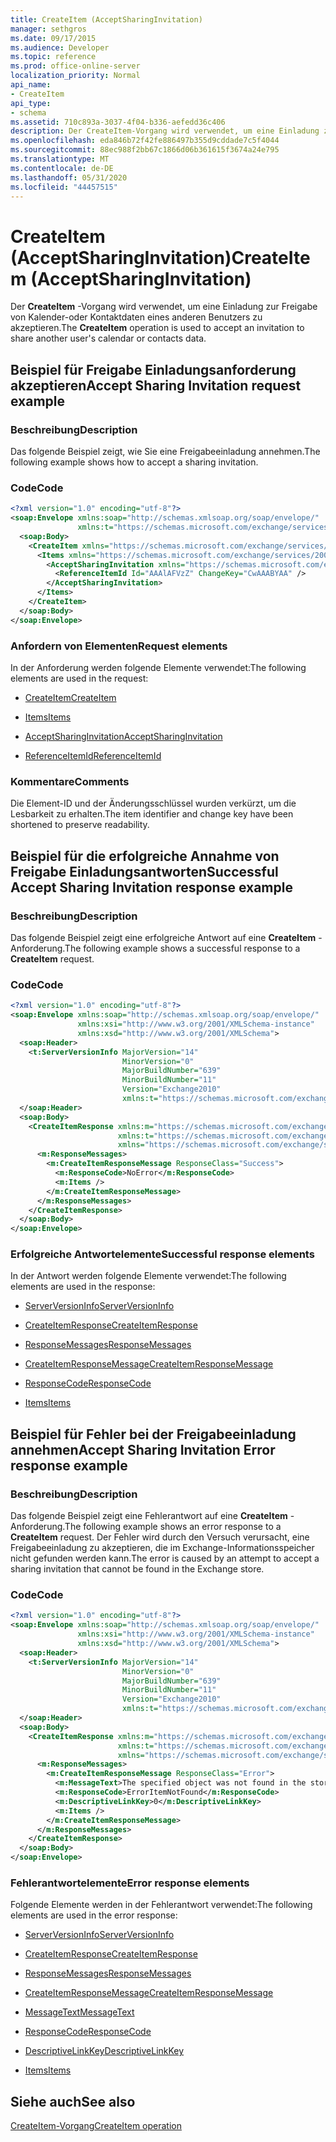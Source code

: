 ```yaml
---
title: CreateItem (AcceptSharingInvitation)
manager: sethgros
ms.date: 09/17/2015
ms.audience: Developer
ms.topic: reference
ms.prod: office-online-server
localization_priority: Normal
api_name:
- CreateItem
api_type:
- schema
ms.assetid: 710c893a-3037-4f04-b336-aefedd36c406
description: Der CreateItem-Vorgang wird verwendet, um eine Einladung zur Freigabe von Kalender-oder Kontaktdaten eines anderen Benutzers zu akzeptieren.
ms.openlocfilehash: eda846b72f42fe886497b355d9cddade7c5f4044
ms.sourcegitcommit: 88ec988f2bb67c1866d06b361615f3674a24e795
ms.translationtype: MT
ms.contentlocale: de-DE
ms.lasthandoff: 05/31/2020
ms.locfileid: "44457515"
---
```

# <a name="createitem-acceptsharinginvitation"></a><span data-ttu-id="fc0a1-103">CreateItem (AcceptSharingInvitation)</span><span class="sxs-lookup"><span data-stu-id="fc0a1-103">CreateItem (AcceptSharingInvitation)</span></span>

<span data-ttu-id="fc0a1-104">Der **CreateItem** -Vorgang wird verwendet, um eine Einladung zur Freigabe von Kalender-oder Kontaktdaten eines anderen Benutzers zu akzeptieren.</span><span class="sxs-lookup"><span data-stu-id="fc0a1-104">The **CreateItem** operation is used to accept an invitation to share another user's calendar or contacts data.</span></span> 
  
## <a name="accept-sharing-invitation-request-example"></a><span data-ttu-id="fc0a1-105">Beispiel für Freigabe Einladungsanforderung akzeptieren</span><span class="sxs-lookup"><span data-stu-id="fc0a1-105">Accept Sharing Invitation request example</span></span>

### <a name="description"></a><span data-ttu-id="fc0a1-106">Beschreibung</span><span class="sxs-lookup"><span data-stu-id="fc0a1-106">Description</span></span>

<span data-ttu-id="fc0a1-107">Das folgende Beispiel zeigt, wie Sie eine Freigabeeinladung annehmen.</span><span class="sxs-lookup"><span data-stu-id="fc0a1-107">The following example shows how to accept a sharing invitation.</span></span>
  
### <a name="code"></a><span data-ttu-id="fc0a1-108">Code</span><span class="sxs-lookup"><span data-stu-id="fc0a1-108">Code</span></span>

```XML
<?xml version="1.0" encoding="utf-8"?>
<soap:Envelope xmlns:soap="http://schemas.xmlsoap.org/soap/envelope/"
               xmlns:t="https://schemas.microsoft.com/exchange/services/2006/types">
  <soap:Body>
    <CreateItem xmlns="https://schemas.microsoft.com/exchange/services/2006/messages">
      <Items xmlns="https://schemas.microsoft.com/exchange/services/2006/messages">
        <AcceptSharingInvitation xmlns="https://schemas.microsoft.com/exchange/services/2006/types">
          <ReferenceItemId Id="AAAlAFVzZ" ChangeKey="CwAAABYAA" />
        </AcceptSharingInvitation>
      </Items>
    </CreateItem>
  </soap:Body>
</soap:Envelope>
```

### <a name="request-elements"></a><span data-ttu-id="fc0a1-109">Anfordern von Elementen</span><span class="sxs-lookup"><span data-stu-id="fc0a1-109">Request elements</span></span>

<span data-ttu-id="fc0a1-110">In der Anforderung werden folgende Elemente verwendet:</span><span class="sxs-lookup"><span data-stu-id="fc0a1-110">The following elements are used in the request:</span></span>
  
- [<span data-ttu-id="fc0a1-111">CreateItem</span><span class="sxs-lookup"><span data-stu-id="fc0a1-111">CreateItem</span></span>](createitem.md)
    
- [<span data-ttu-id="fc0a1-112">Items</span><span class="sxs-lookup"><span data-stu-id="fc0a1-112">Items</span></span>](items.md)
    
- [<span data-ttu-id="fc0a1-113">AcceptSharingInvitation</span><span class="sxs-lookup"><span data-stu-id="fc0a1-113">AcceptSharingInvitation</span></span>](acceptsharinginvitation.md)
    
- [<span data-ttu-id="fc0a1-114">ReferenceItemId</span><span class="sxs-lookup"><span data-stu-id="fc0a1-114">ReferenceItemId</span></span>](referenceitemid.md)
    
### <a name="comments"></a><span data-ttu-id="fc0a1-115">Kommentare</span><span class="sxs-lookup"><span data-stu-id="fc0a1-115">Comments</span></span>

<span data-ttu-id="fc0a1-116">Die Element-ID und der Änderungsschlüssel wurden verkürzt, um die Lesbarkeit zu erhalten.</span><span class="sxs-lookup"><span data-stu-id="fc0a1-116">The item identifier and change key have been shortened to preserve readability.</span></span>
  
## <a name="successful-accept-sharing-invitation-response-example"></a><span data-ttu-id="fc0a1-117">Beispiel für die erfolgreiche Annahme von Freigabe Einladungsantworten</span><span class="sxs-lookup"><span data-stu-id="fc0a1-117">Successful Accept Sharing Invitation response example</span></span>

### <a name="description"></a><span data-ttu-id="fc0a1-118">Beschreibung</span><span class="sxs-lookup"><span data-stu-id="fc0a1-118">Description</span></span>

<span data-ttu-id="fc0a1-119">Das folgende Beispiel zeigt eine erfolgreiche Antwort auf eine **CreateItem** -Anforderung.</span><span class="sxs-lookup"><span data-stu-id="fc0a1-119">The following example shows a successful response to a **CreateItem** request.</span></span> 
  
### <a name="code"></a><span data-ttu-id="fc0a1-120">Code</span><span class="sxs-lookup"><span data-stu-id="fc0a1-120">Code</span></span>

```XML
<?xml version="1.0" encoding="utf-8"?>
<soap:Envelope xmlns:soap="http://schemas.xmlsoap.org/soap/envelope/" 
               xmlns:xsi="http://www.w3.org/2001/XMLSchema-instance" 
               xmlns:xsd="http://www.w3.org/2001/XMLSchema">
  <soap:Header>
    <t:ServerVersionInfo MajorVersion="14" 
                         MinorVersion="0" 
                         MajorBuildNumber="639" 
                         MinorBuildNumber="11" 
                         Version="Exchange2010" 
                         xmlns:t="https://schemas.microsoft.com/exchange/services/2006/types" />
  </soap:Header>
  <soap:Body>
    <CreateItemResponse xmlns:m="https://schemas.microsoft.com/exchange/services/2006/messages" 
                        xmlns:t="https://schemas.microsoft.com/exchange/services/2006/types" 
                        xmlns="https://schemas.microsoft.com/exchange/services/2006/messages">
      <m:ResponseMessages>
        <m:CreateItemResponseMessage ResponseClass="Success">
          <m:ResponseCode>NoError</m:ResponseCode>
          <m:Items />
        </m:CreateItemResponseMessage>
      </m:ResponseMessages>
    </CreateItemResponse>
  </soap:Body>
</soap:Envelope>
```

### <a name="successful-response-elements"></a><span data-ttu-id="fc0a1-121">Erfolgreiche Antwortelemente</span><span class="sxs-lookup"><span data-stu-id="fc0a1-121">Successful response elements</span></span>

<span data-ttu-id="fc0a1-122">In der Antwort werden folgende Elemente verwendet:</span><span class="sxs-lookup"><span data-stu-id="fc0a1-122">The following elements are used in the response:</span></span>
  
- [<span data-ttu-id="fc0a1-123">ServerVersionInfo</span><span class="sxs-lookup"><span data-stu-id="fc0a1-123">ServerVersionInfo</span></span>](serverversioninfo.md)
    
- [<span data-ttu-id="fc0a1-124">CreateItemResponse</span><span class="sxs-lookup"><span data-stu-id="fc0a1-124">CreateItemResponse</span></span>](createitemresponse.md)
    
- [<span data-ttu-id="fc0a1-125">ResponseMessages</span><span class="sxs-lookup"><span data-stu-id="fc0a1-125">ResponseMessages</span></span>](responsemessages.md)
    
- [<span data-ttu-id="fc0a1-126">CreateItemResponseMessage</span><span class="sxs-lookup"><span data-stu-id="fc0a1-126">CreateItemResponseMessage</span></span>](createitemresponsemessage.md)
    
- [<span data-ttu-id="fc0a1-127">ResponseCode</span><span class="sxs-lookup"><span data-stu-id="fc0a1-127">ResponseCode</span></span>](responsecode.md)
    
- [<span data-ttu-id="fc0a1-128">Items</span><span class="sxs-lookup"><span data-stu-id="fc0a1-128">Items</span></span>](items.md)
    
## <a name="accept-sharing-invitation-error-response-example"></a><span data-ttu-id="fc0a1-129">Beispiel für Fehler bei der Freigabeeinladung annehmen</span><span class="sxs-lookup"><span data-stu-id="fc0a1-129">Accept Sharing Invitation Error response example</span></span>

### <a name="description"></a><span data-ttu-id="fc0a1-130">Beschreibung</span><span class="sxs-lookup"><span data-stu-id="fc0a1-130">Description</span></span>

<span data-ttu-id="fc0a1-131">Das folgende Beispiel zeigt eine Fehlerantwort auf eine **CreateItem** -Anforderung.</span><span class="sxs-lookup"><span data-stu-id="fc0a1-131">The following example shows an error response to a **CreateItem** request.</span></span> <span data-ttu-id="fc0a1-132">Der Fehler wird durch den Versuch verursacht, eine Freigabeeinladung zu akzeptieren, die im Exchange-Informationsspeicher nicht gefunden werden kann.</span><span class="sxs-lookup"><span data-stu-id="fc0a1-132">The error is caused by an attempt to accept a sharing invitation that cannot be found in the Exchange store.</span></span> 
  
### <a name="code"></a><span data-ttu-id="fc0a1-133">Code</span><span class="sxs-lookup"><span data-stu-id="fc0a1-133">Code</span></span>

```XML
<?xml version="1.0" encoding="utf-8"?>
<soap:Envelope xmlns:soap="http://schemas.xmlsoap.org/soap/envelope/" 
               xmlns:xsi="http://www.w3.org/2001/XMLSchema-instance" 
               xmlns:xsd="http://www.w3.org/2001/XMLSchema">
  <soap:Header>
    <t:ServerVersionInfo MajorVersion="14" 
                         MinorVersion="0" 
                         MajorBuildNumber="639" 
                         MinorBuildNumber="11" 
                         Version="Exchange2010" 
                         xmlns:t="https://schemas.microsoft.com/exchange/services/2006/types" />
  </soap:Header>
  <soap:Body>
    <CreateItemResponse xmlns:m="https://schemas.microsoft.com/exchange/services/2006/messages" 
                        xmlns:t="https://schemas.microsoft.com/exchange/services/2006/types" 
                        xmlns="https://schemas.microsoft.com/exchange/services/2006/messages">
      <m:ResponseMessages>
        <m:CreateItemResponseMessage ResponseClass="Error">
          <m:MessageText>The specified object was not found in the store.</m:MessageText>
          <m:ResponseCode>ErrorItemNotFound</m:ResponseCode>
          <m:DescriptiveLinkKey>0</m:DescriptiveLinkKey>
          <m:Items />
        </m:CreateItemResponseMessage>
      </m:ResponseMessages>
    </CreateItemResponse>
  </soap:Body>
</soap:Envelope>
```

### <a name="error-response-elements"></a><span data-ttu-id="fc0a1-134">Fehlerantwortelemente</span><span class="sxs-lookup"><span data-stu-id="fc0a1-134">Error response elements</span></span>

<span data-ttu-id="fc0a1-135">Folgende Elemente werden in der Fehlerantwort verwendet:</span><span class="sxs-lookup"><span data-stu-id="fc0a1-135">The following elements are used in the error response:</span></span>
  
- [<span data-ttu-id="fc0a1-136">ServerVersionInfo</span><span class="sxs-lookup"><span data-stu-id="fc0a1-136">ServerVersionInfo</span></span>](serverversioninfo.md)
    
- [<span data-ttu-id="fc0a1-137">CreateItemResponse</span><span class="sxs-lookup"><span data-stu-id="fc0a1-137">CreateItemResponse</span></span>](createitemresponse.md)
    
- [<span data-ttu-id="fc0a1-138">ResponseMessages</span><span class="sxs-lookup"><span data-stu-id="fc0a1-138">ResponseMessages</span></span>](responsemessages.md)
    
- [<span data-ttu-id="fc0a1-139">CreateItemResponseMessage</span><span class="sxs-lookup"><span data-stu-id="fc0a1-139">CreateItemResponseMessage</span></span>](createitemresponsemessage.md)
    
- [<span data-ttu-id="fc0a1-140">MessageText</span><span class="sxs-lookup"><span data-stu-id="fc0a1-140">MessageText</span></span>](messagetext.md)
    
- [<span data-ttu-id="fc0a1-141">ResponseCode</span><span class="sxs-lookup"><span data-stu-id="fc0a1-141">ResponseCode</span></span>](responsecode.md)
    
- [<span data-ttu-id="fc0a1-142">DescriptiveLinkKey</span><span class="sxs-lookup"><span data-stu-id="fc0a1-142">DescriptiveLinkKey</span></span>](descriptivelinkkey.md)
    
- [<span data-ttu-id="fc0a1-143">Items</span><span class="sxs-lookup"><span data-stu-id="fc0a1-143">Items</span></span>](items.md)
    
## <a name="see-also"></a><span data-ttu-id="fc0a1-144">Siehe auch</span><span class="sxs-lookup"><span data-stu-id="fc0a1-144">See also</span></span>



[<span data-ttu-id="fc0a1-145">CreateItem-Vorgang</span><span class="sxs-lookup"><span data-stu-id="fc0a1-145">CreateItem operation</span></span>](createitem-operation.md)

